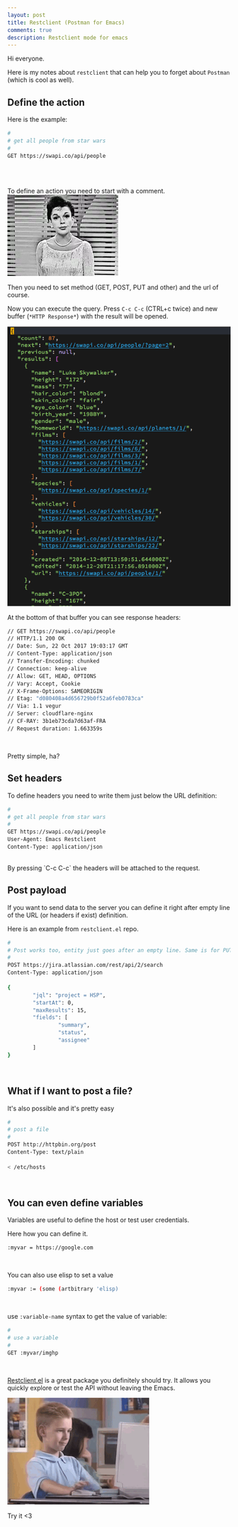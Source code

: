 ```yaml
---
layout: post
title: Restclient (Postman for Emacs)
comments: true
description: Restclient mode for emacs
---
```


Hi everyone.

Here is my notes about `restclient` that can help you to forget about `Postman` (which is cool as well).

Define the action
-----------------
Here is the example:

```bash
#
# get all people from star wars
#
GET https://swapi.co/api/people
```
<br/>
<br/>

To define an action you need to start with a comment.
<img src="/assets/img/hm.webp"/>

Then you need to set method (GET, POST, PUT and other) and the url of course.

Now you can execute the query. Press `C-c C-c` (CTRL+c twice) and new buffer (`*HTTP Response*`) with the result will be opened.

<a target="_blank" href="/assets/img/restclient-output1.png"><img alt="restclient output" src="/assets/img/restclient-output1.png" width="550px"/></a>

At the bottom of that buffer you can see response headers:

```bash
// GET https://swapi.co/api/people
// HTTP/1.1 200 OK
// Date: Sun, 22 Oct 2017 19:03:17 GMT
// Content-Type: application/json
// Transfer-Encoding: chunked
// Connection: keep-alive
// Allow: GET, HEAD, OPTIONS
// Vary: Accept, Cookie
// X-Frame-Options: SAMEORIGIN
// Etag: "d080408a4d656729b0f52a6feb0783ca"
// Via: 1.1 vegur
// Server: cloudflare-nginx
// CF-RAY: 3b1eb73cda7d63af-FRA
// Request duration: 1.663359s

```
<br/>

Pretty simple, ha?

Set headers
-----------
To define headers you need to write them just below the URL definition:

```bash
#
# get all people from star wars
#
GET https://swapi.co/api/people
User-Agent: Emacs Restclient
Content-Type: application/json
```
<br/>
By pressing `C-c C-c` the headers will be attached to the request.

Post payload
------------

If you want to send data to the server you can define it right after empty line of the URL (or headers if exist) definition.

Here is an example from `restclient.el` repo.

```bash
#
# Post works too, entity just goes after an empty line. Same is for PUT.
#
POST https://jira.atlassian.com/rest/api/2/search
Content-Type: application/json

{
        "jql": "project = HSP",
        "startAt": 0,
        "maxResults": 15,
        "fields": [
                "summary",
                "status",
                "assignee"
        ]
}
```
<br/>

What if I want to post a file?
------------------------------

It's also possible and it's pretty easy


```bash
#
# post a file
#
POST http://httpbin.org/post
Content-Type: text/plain

< /etc/hosts
```
<br/>

You can even define variables
-----------------------------

Variables are useful to define the host or test user credentials.

Here how you can define it.

```bash
:myvar = https://google.com
```
<br/>

You can also use elisp to set a value

```bash
:myvar := (some (artbitrary 'elisp)
```
<br/>

use `:variable-name` syntax to get the value of variable:

```bash
#
# use a variable
#
GET :myvar/imghp
```

<br/>

<a target="_blank" href="https://github.com/pashky/restclient.el">Restclient.el</a> is a great package you definitely should try. 
It allows you quickly explore or test the API without leaving the Emacs.

<img src="/assets/img/thumb-up.gif"/>

Try it <3
